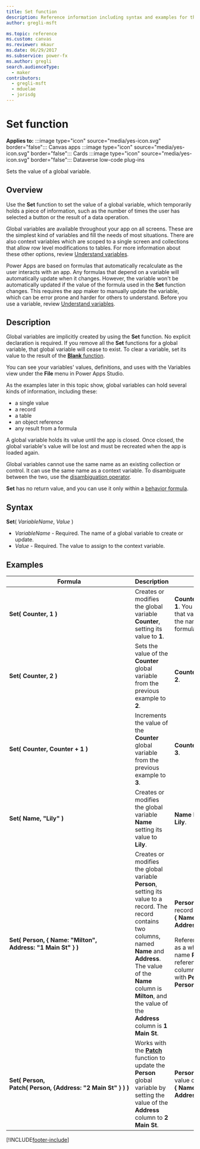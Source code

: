 ```yaml
---
title: Set function
description: Reference information including syntax and examples for the Set function.
author: gregli-msft

ms.topic: reference
ms.custom: canvas
ms.reviewer: mkaur
ms.date: 06/29/2017
ms.subservice: power-fx
ms.author: gregli
search.audienceType:
  - maker
contributors:
  - gregli-msft
  - mduelae
  - jorisdg
---
```


# Set function

**Applies to:** :::image type="icon" source="media/yes-icon.svg" border="false"::: Canvas apps :::image type="icon" source="media/yes-icon.svg" border="false"::: Cards :::image type="icon" source="media/yes-icon.svg" border="false"::: Dataverse low-code plug-ins

Sets the value of a global variable.

## Overview

Use the **Set** function to set the value of a global variable, which temporarily holds a piece of information, such as the number of times the user has selected a button or the result of a data operation.

Global variables are available throughout your app on all screens. These are the simplest kind of variables and fill the needs of most situations. There are also context variables which are scoped to a single screen and collections that allow row level modifications to tables. For more information about these other options, review [Understand variables](/power-apps/maker/canvas-apps/working-with-variables).

Power Apps are based on formulas that automatically recalculate as the user interacts with an app. Any formulas that depend on a variable will automatically update when it changes. However, the variable won't be automatically updated if the value of the formula used in the **Set** function changes. This requires the app maker to manually update the variable, which can be error prone and harder for others to understand. Before you use a variable, review [Understand variables](/power-apps/maker/canvas-apps/working-with-variables).

## Description

Global variables are implicitly created by using the **Set** function. No explicit declaration is required. If you remove all the **Set** functions for a global variable, that global variable will cease to exist. To clear a variable, set its value to the result of the [**Blank** function](function-isblank-isempty.md).

You can see your variables' values, definitions, and uses with the Variables view under the **File** menu in Power Apps Studio.

As the examples later in this topic show, global variables can hold several kinds of information, including these:

- a single value
- a record
- a table
- an object reference
- any result from a formula

A global variable holds its value until the app is closed. Once closed, the global variable's value will be lost and must be recreated when the app is loaded again.

Global variables cannot use the same name as an existing collection or control. It can use the same name as a context variable. To disambiguate between the two, use the [disambiguation operator](operators.md#disambiguation-operator).

**Set** has no return value, and you can use it only within a [behavior formula](/power-apps/maker/canvas-apps/working-with-formulas-in-depth).

## Syntax

**Set**( _VariableName_, _Value_ )

- _VariableName_ - Required. The name of a global variable to create or update.
- _Value_ - Required. The value to assign to the context variable.

## Examples

| Formula                                                                                                  | Description                                                                                                                                                                                                                                                   | Result                                                                                                                                                                                                                                                                        |
| -------------------------------------------------------------------------------------------------------- | ------------------------------------------------------------------------------------------------------------------------------------------------------------------------------------------------------------------------------------------------------------- | ----------------------------------------------------------------------------------------------------------------------------------------------------------------------------------------------------------------------------------------------------------------------------- |
| **Set(&nbsp;Counter,&nbsp;1&nbsp;)**                                                                     | Creates or modifies the global variable **Counter**, setting its value to **1**.                                                                                                                                                                              | **Counter** has the value **1**. You can reference that variable by using the name **Counter** in a formula on any screen.                                                                                                                                                    |
| **Set(&nbsp;Counter,&nbsp;2&nbsp;)**                                                                     | Sets the value of the **Counter** global variable from the previous example to **2**.                                                                                                                                                                         | **Counter** has the value **2**.                                                                                                                                                                                                                                              |
| **Set(&nbsp;Counter,&nbsp;Counter + 1&nbsp;)**                                                           | Increments the value of the **Counter** global variable from the previous example to **3**.                                                                                                                                                                   | **Counter** has the value **3**.                                                                                                                                                                                                                                              |
| **Set(&nbsp;Name,&nbsp;"Lily" )**                                                                        | Creates or modifies the global variable **Name** setting its value to **Lily**.                                                                                                                                                                               | **Name** has the value **Lily**.                                                                                                                                                                                                                                              |
| **Set(&nbsp;Person,&nbsp;{&nbsp;Name:&nbsp;"Milton", Address:&nbsp;"1&nbsp;Main&nbsp;St"&nbsp;} )**      | Creates or modifies the global variable **Person**, setting its value to a record. The record contains two columns, named **Name** and **Address**. The value of the **Name** column is **Milton**, and the value of the **Address** column is **1 Main St**. | **Person** has the value of record **{&nbsp;Name:&nbsp;"Milton", Address:&nbsp;"1&nbsp;Main&nbsp;St"&nbsp;}**.<br><br>Reference this record as a whole with the name **Person**, or reference an individual column of this record with **Person.Name** or **Person.Address**. |
| **Set(&nbsp;Person, Patch(&nbsp;Person,&nbsp;{Address:&nbsp;"2&nbsp;Main&nbsp;St"&nbsp;}&nbsp;)&nbsp;)** | Works with the **[Patch](function-patch.md)** function to update the **Person** global variable by setting the value of the **Address** column to **2 Main St**.                                                                                              | **Person** now has the value of record **{&nbsp;Name:&nbsp;"Milton", Address:&nbsp;"2&nbsp;Main&nbsp;St"&nbsp;}**.                                                                                                                                                            |

[!INCLUDE[footer-include](../../includes/footer-banner.md)]
